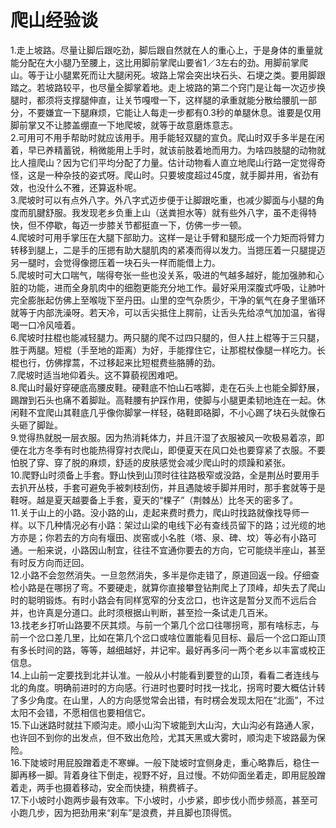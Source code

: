 # 爬山经验谈  

1.走上坡路。尽量让脚后跟吃劲，脚后跟自然就在人的重心上，于是身体的重量就能分配在大小腿乃至腰上，这比用脚前掌爬山要省1／3左右的劲。用脚前掌爬山。等于让小腿累死而让大腿闲死。坡路上常会突出块石头、石埂之类。要用脚跟踏之。若坡路较平，也尽量全脚掌着地。走上坡路的第二个窍门是让每一次迈步换腿时，都须将支撑腿伸直，让关节嘎噔一下，这样腿的承重就能分散给腰肌一部分，不要嫌宜一下腿麻烦，它能让人每走一步都有0.3秒的单腿休息。谁要是仅用脚前掌又不让膝盖绷直一下地爬坡，就等于故意磨炼意志。  
2.可用可不用手帮助时就应该用手。用手能轻双腿的宣负。爬山时双手多半是在闲着，早已养精蓄锐，稍微能用上手时，就该前肢着地而用力。为啥四肢腿的动物就比人擅爬山？因为它们平均分配了力量。估计动物看人直立地爬山行路一定觉得奇怪，这是一种杂技的姿式呀。爬山时。只要坡度超过45度，就手脚并用，省劲有效，也没什么不雅，还算返朴呢。  
3.爬坡时可以有点外八字。外八字式迈步便于让脚跟吃重，也减少脚面与小腿的角度而肌腱舒服。我发现老乡负重上山（送粪担水等）就有些外八字，虽不走得特快，但不停歇，每迈一步膝关节都挺直一下，仿佛一步一顿。  
4.爬坡时可用手掌压在大腿下部助力。这样一是让手臂和腿形成一个力矩而将臂力转移到腿上，二是手的压摁有助大腿肌肉的紧凑而得以发力。当摁压着一只腿提迈另一腿时，会觉得像摁压着一块石头一样而能借上力。  
5.爬坡时可大口喘气，喘得夸张一些也没关系，吸进的气越多越好，能加强肺和心脏的功能，进而全身肌肉中的细胞更能充分地工作。最好采用深腹式呼吸，让肺叶完全膨胀起仿佛上至喉咙下至丹田。山里的空气杂质少，干净的氧气在身子里循环就等于内部洗澡呀。若天冷，可以舌尖抵住上腭前，让舌头先给凉气加加温，省得喝一口冷风噎着。  
6.爬坡时拄棍也能减轻腿力。两只腿的爬不过四只腿的，但人拄上棍等于三只腿，胜于两腿。短棍（手至地的距离）为好，手能撑住它，让那棍杖像腿一样吃力。长棍也行，仿佛撑蒿，不过移起来比短棍费些胳膊的劲。  
7.爬坡时适当地仰着头。这不算藐视困难吧。  
8.爬山时最好穿硬底高腰皮鞋。硬鞋底不怕山石喀脚，走在石头上也能全脚舒展，踢蹭到石头也痛不着脚趾。高鞋腰有护踩作用，使脚与小腿更柔韧地连在一起。休闲鞋不宜爬山其鞋底几乎像你脚掌一样轻，硌鞋即硌脚，不小心踢了块石头就像石头砸了脚趾。  
9.觉得热就脱一层衣服。因为热消耗体力，并且汗湿了衣服被风一吹极易着凉，即便在北方冬季有时也能热得穿衬衣爬山，即便夏天在风口处也要穿紧了衣服。不要怕脱了穿、穿了脱的麻烦，舒适的皮肤感觉会减少爬山时的烦躁和紧张。  
10.爬野山时须备上手套。野山快到山顶时往往路极窄或没路，全是荆丛时要用手去扒开丛枝，手套可避免手被刺枝刮伤，并且遇陡坡手脚并用时，那手套就等于是鞋呀。越是夏天越要备上手套，夏天的“棵子”（荆棘丛）比冬天的密多了。  
11.关于山上的小路。没小路的山，走起来费时费力，爬山时找路就像找导师一样。以下几种情况必有小路：架过山梁的电线下必有查线员留下的路；过光缆的地方亦是；你若去的方向有堰田、炭窑或小名胜（塔、泉、碑、坟）等必有小路可通。一船来说，小路因山制宜，往往不宜通你要去的方向，它可能绕半座山，甚至有时反方向而迂回。  
12.小路不会忽然消失。一旦忽然消失，多半是你走错了，原道回返一段。仔细查检小路是在哪拐了弯。不要硬走，就算你直接攀登钻荆爬上了顶峰，却失去了爬山时的聪明锻炼。有时小路会有同样宽窄的分支岔口，也许这是暂分叉而不远后合并，也许真是分道口。此时须根据山判断，甚至捡一条试走几百米。  
13.找老乡打听山路要不厌其烦。与前一个第几个岔口往哪拐弯，那有啥标志，与前一个岔口差几里，比如在第几个岔口或啥位置能看见目标、最后一个岔口距山顶有多长时间的路，等等，越细越好，并记牢。最好再多问一两个老乡以丰富或校正信息。  
14.上山前一定要找到北并认准。一般从小村能看到要登的山顶，看看二者连线与北的角度。明确前进时的方向感。行进时也要时时找一找北，拐弯时要大概估计转了多少角度。在山里，人的方向感觉常会出错，有时楞会发现太阳在“北面”，不过太阳不会错，不愿相信也要相信它。  
15.下山迷路时就拄下顺沟走。顺小山沟下坡能到大山沟，大山沟必有路通人家，也许回不到你的出发点，但不致出危险，尤其天黑或大雾时，顺沟走下坡路最为保险。  
16.下陡坡时用屁股蹭着走不寒蝉。一般下陡坡时宜侧身走，重心略靠后，稳住一脚再移一脚。背着身往下倒走，视野不好，且过慢。不妨仰面坐着走，即用屁股蹭着走，两手也摄着移动，安全而快捷，稍费裤子。  
17.下小坡时小跑两步最有效率。下小坡时，小步紧，即步伐小而步频高，甚至可小跑几步，因为把劲用来“刹车”是浪费，并且脚也顶得慌。  

<!-- Last processed: 2025-07-22 03:44:30 -->
